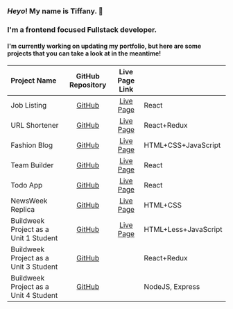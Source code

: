 ### *Heyo*! My name is **Tiffany**. :wave:

### I'm a frontend focused Fullstack developer. <br />

#### I'm currently working on updating my portfolio, but here are some projects that you can take a look at in the meantime!


<center>

| Project Name                          |                            GitHub Repository                            |                                     Live Page Link                                     |                      |
| :------------------------------------ | :---------------------------------------------------------------------: | :------------------------------------------------------------------------------------: | :------------------- |
| Job Listing                           |        [GitHub](https://github.com/yirano/Frontend_Job-Listing)         |                      [Live Page](https://job-listing-tau.now.sh/)                      | React                |
| URL Shortener                         |          [GitHub](https://github.com/yirano/React-Redux-App-1)          |                 [Live Page](https://url-shortening-api-tawny.now.sh/)                  | React+Redux          |
| Fashion Blog                          |        [GitHub](https://github.com/yirano/frontend-fashion_blog)        |              [Live Page](https://yirano.github.io/frontend-fashion_blog/)              | HTML+CSS+JavaScript  |
| Team Builder                          |        [GitHub](https://github.com/yirano/project_team-builder)         |                   [Live Page]( https://team-builder-taupe.now.sh/ )                    | React                |
| Todo App                              |             [GitHub](https://github.com/yirano/React-Todo)              |                     [Live Page]( https://react-todo-eta.now.sh/ )                      | React                |
| NewsWeek Replica                      |     [GitHub](https://github.com/yirano/frontend-bootstrap-newsweek)     |         [Live Page](https://yirano.github.io/frontend-bootstrap-newsweek/src/)         | HTML+CSS             |
| Buildweek Project as a Unit 1 Student | [GitHub](https://github.com/Secret-Family-Recipes-Cookbook-6/Marketing) | [Live Page]( https://secret-family-recipes-cookbook-6.github.io/Marketing/index.html ) | HTML+Less+JavaScript |
| Buildweek Project as a Unit 3 Student |        [GitHub](https://github.com/The-Expat-Journal/front-end)         |                                                                                        | React+Redux          |
| Buildweek Project as a Unit 4 Student |         [GitHub](https://github.com/BW-Pintereach-Aja/back-end)         |                                                                                        | NodeJS, Express      |



</center>